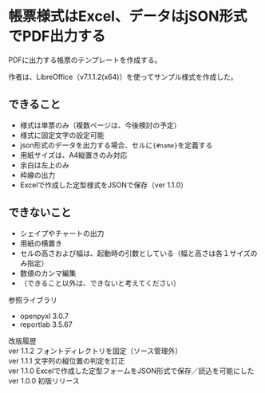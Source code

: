 # 帳票様式はExcel、データはjSON形式でPDF出力する

PDFに出力する帳票のテンプレートを作成する。

作者は、LibreOffice（v7.1.1.2(x64)）を使ってサンプル様式を作成した。

## できること
* 様式は単票のみ（複数ページは、今後検討の予定）
* 様式に固定文字の設定可能
* json形式のデータを出力する場合、セルに`{#name}`を定義する
* 用紙サイズは、A4縦置きのみ対応
* 余白は左上のみ
* 枠線の出力
* Excelで作成した定型様式をJSONで保存（ver 1.1.0）

## できないこと
* シェイプやチャートの出力
* 用紙の横置き
* セルの高さおよび幅は、起動時の引数としている（幅と高さは各１サイズのみ指定）
* 数値のカンマ編集
* （できること以外は、できないと考えてください）

参照ライブラリ
* openpyxl 3.0.7
* reportlab 3.5.67

改版履歴  
ver 1.1.2 フォントディレクトリを固定（ソース管理外）  
ver 1.1.1 文字列の縦位置の判定を訂正  
ver 1.1.0 Excelで作成した定型フォームをJSON形式で保存／読込を可能にした  
ver 1.0.0 初版リリース  
